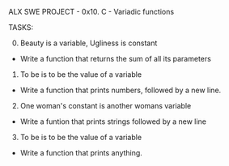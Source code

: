 ALX SWE PROJECT - 0x10. C - Variadic functions


TASKS:

0. Beauty is a variable, Ugliness is constant
- Write a function that returns the sum of all its
parameters

1. To be is to be the value of a variable
- Write a function that prints numbers, followed by
a new line.

2. One woman's constant is another womans variable
- Write a funtion that prints strings followed by a
new line

3. To be is to be the value of a variable
- Write a function that prints anything.
